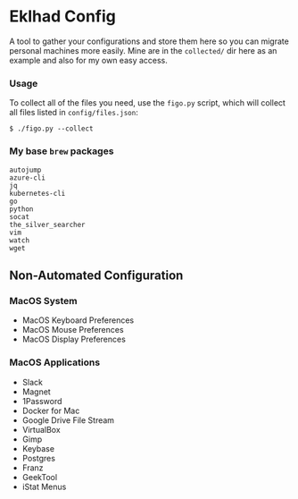 # Eklhad Config

A tool to gather your configurations and store them here so you can migrate personal machines more easily. Mine are in the `collected/` dir here as an example and also for my own easy access.


### Usage

To collect all of the files you need, use the `figo.py` script, which will collect all files listed in `config/files.json`:

```
$ ./figo.py --collect
```

### My base `brew` packages

```
autojump
azure-cli
jq
kubernetes-cli
go
python
socat
the_silver_searcher
vim
watch
wget
```


## Non-Automated Configuration

### MacOS System
- MacOS Keyboard Preferences
- MacOS Mouse Preferences
- MacOS Display Preferences

### MacOS Applications
- Slack
- Magnet
- 1Password
- Docker for Mac
- Google Drive File Stream
- VirtualBox
- Gimp
- Keybase
- Postgres
- Franz
- GeekTool
- iStat Menus
